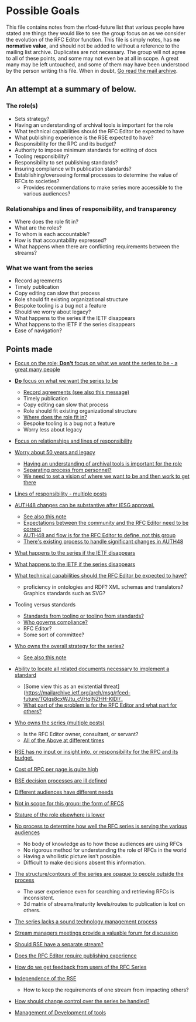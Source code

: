 # Possible Goals

This file contains notes from the rfced-future list that various people have stated are things they would
like to see the group focus on as we consider the evolution of the RFC Editor function.  This file is simply
notes, has **no normative value**, and should not be added to without a reference to the mailing list archive.
Duplicates are not necessary.  The group will not agree to all of these points, and some may not even be at all in scope.
A great many may be left untouched, and some of them may have been understood by the person writing this file.  When in doubt,
[Go read the mail archive](https://mailarchive.ietf.org/arch/browse/rfced-future/?so=frm).

## An attempt at a summary of below.

### The role(s)
* Sets strategy?
* Having an understanding of archival tools is important for the role
* What technical capabilities should the RFC Editor be expected to have
* What publishing experience is the RSE expected to have?
* Responsibility for the RPC and its budget?
* Authority to impose minimum standards for editing of docs
* Tooling responsibility?
* Responsibility to set publishing standards?
* Insuring compliance with publication standards?
* Establishing/overseeing formal processes to determine the value of RFCs to societies?
    * Provides recommendations to make series more accessible to the various audiences?


### Relationships and lines of responsibility, and transparency
* Where does the role fit in?
* What are the roles?
* To whom is each accountable?
* How is that accountability expressed?
* What happens when there are conflicting requirements between the streams?

### What we want from the series
* Record agreements
* Timely publication
* Copy editing can slow that process
* Role should fit existing organizational structure
* Bespoke tooling is a bug not a feature
* Should we worry about legacy?
* What happens to the series if the IETF disappears
* What happens to the IETF if the series disappears
* Ease of navigation?

## Points made

- [Focus on the role; **Don't** focus on what we want the series to be - a great many people](https://mailarchive.ietf.org/arch/msg/rfced-future/x1OMhYw7Rm0fag_LGfCTdKUNpus/)
- [**Do** focus on what we want the series to be](https://mailarchive.ietf.org/arch/msg/rfced-future/U6LNEOu3ZfEmfULFKuw74D4dpOw/)
  - [Record agreements (see also this message)](https://mailarchive.ietf.org/arch/msg/rfced-future/BVMr_Mo7618VcdTBkx2T3im-SzA/)
  - Timely publication
   - Copy editing can slow that process
  - Role should fit existing organizational structure
   - [Where does the role fit in?](https://mailarchive.ietf.org/arch/msg/rfced-future/BVMr_Mo7618VcdTBkx2T3im-SzA/)
  - Bespoke tooling is a bug not a feature
  - Worry less about legacy
- [Focus on relationships and lines of responsibility](https://mailarchive.ietf.org/arch/msg/rfced-future/mACM0l8ASnbJkkhPxDfRSytPkww/)
- [Worry about 50 years and legacy](https://mailarchive.ietf.org/arch/msg/rfced-future/EX5J94A0OYLfUyy3FSny7jk033s/)
  - [Having an understanding of archival tools is important for the role](https://mailarchive.ietf.org/arch/msg/rfced-future/KekoguNjTxLCNHdZ8O2U17G0SX0/)
  - [Separating process from personnel?](https://mailarchive.ietf.org/arch/msg/rfced-future/DsLv7VtVt-5d8LF4NtsZngeW_Gg/)
  - [We need to set a vision of where we want to be and then work to get there](https://mailarchive.ietf.org/arch/msg/rfced-future/aOr9Hc5QnT7wQNUVV_prds8babw/)
- [Lines of responsibility - multiple posts](https://mailarchive.ietf.org/arch/msg/rfced-future/nAJlr9e7_ROZqPN1NomTb43iAWc/)

- [AUTH48 changes can be substantive after IESG approval.](https://mailarchive.ietf.org/arch/msg/rfced-future/pdEYwz-zk9b0Iqp-LReFIBkyKY8/)
    - [See also this note](https://mailarchive.ietf.org/arch/msg/rfced-future/TQlqs8cxWJtu_cVHqINZHH-KlDI/)
    - [Expectations between the community and the RFC Editor need to be correct](https://mailarchive.ietf.org/arch/msg/rfced-future/4DZsoSreKLN6WJSOLV-IQgR2Ics/)
  - [AUTH48 and flow is for the RFC Editor to define, not this group](https://mailarchive.ietf.org/arch/msg/rfced-future/jh4Zh63_dV3mN0CWkDmkST2rcg8/)
  - [There's existing process to handle significant changes in AUTH48](https://mailarchive.ietf.org/arch/msg/rfced-future/meXj7jaRSCKQil3nkom-uIchMZM/)
- [What happens to the series if the IETF disappears](https://mailarchive.ietf.org/arch/msg/rfced-future/QVqoZ6xQ4V63yP7xv8eC8iCPIqw/)
- [What happens to the IETF if the series disappears](https://mailarchive.ietf.org/arch/msg/rfced-future/nEik-2zK7KKDnFbc_7qSyIdgR3Q/)
- [What technical capabilities should the RFC Editor be expected to have?](https://mailarchive.ietf.org/arch/msg/rfced-future/nliHb9t7uM9MbEL8OTDw1b5bifg/)
  - proficiency in ontologies and RDF?   XML schemas and translators?  Graphics standards such as SVG?
- Tooling versus standards
  - [Standards from tooling or tooling from standards?](https://mailarchive.ietf.org/arch/msg/rfced-future/mw7IIVqxI1ml-lDyvtFobtF1YFs/)
  - [Who governs compliance?](https://mailarchive.ietf.org/arch/msg/rfced-future/nliHb9t7uM9MbEL8OTDw1b5bifg/)
  - RFC Editor?
  - Some sort of committee?
- [Who owns the overall strategy for the series?](https://mailarchive.ietf.org/arch/msg/rfced-future/nliHb9t7uM9MbEL8OTDw1b5bifg/)
  - [See also this note](https://mailarchive.ietf.org/arch/msg/rfced-future/TQlqs8cxWJtu_cVHqINZHH-KlDI/)
- [Ability to locate all related documents necessary to implement a standard](https://mailarchive.ietf.org/arch/msg/rfced-future/nliHb9t7uM9MbEL8OTDw1b5bifg/) 
   - [Some view this as an existential threat](https://mailarchive.ietf.org/arch/msg/rfced-future/TQlqs8cxWJtu_cVHqINZHH-KlDI/_
  - [What part of the problem is for the RFC Editor and what part for others?](https://mailarchive.ietf.org/arch/msg/rfced-future/IVTccPo3KDuyZCfEzWKJOgMT9EU/)
- [Who owns the series (multiple posts)](https://mailarchive.ietf.org/arch/msg/rfced-future/FmxgwqmkmU3tAFtDW9QqIDa31Gc/)
  - Is the RFC Editor owner, consultant, or servant?
   - [All of the Above at different times](https://mailarchive.ietf.org/arch/msg/rfced-future/VstPblRzMLGeUbFNPFYvYXfMc1w/)
- [RSE has no input or insight into, or responsibility for the RPC and its budget.](https://mailarchive.ietf.org/arch/msg/rfced-future/TQlqs8cxWJtu_cVHqINZHH-KlDI/)
- [Cost of RPC per page is quite high](https://mailarchive.ietf.org/arch/msg/rfced-future/TQlqs8cxWJtu_cVHqINZHH-KlDI/)
- [RSE decision processes are ill defined](https://mailarchive.ietf.org/arch/msg/rfced-future/TQlqs8cxWJtu_cVHqINZHH-KlDI/)
- [Different audiences have different needs](https://mailarchive.ietf.org/arch/msg/rfced-future/TQlqs8cxWJtu_cVHqINZHH-KlDI/)
- [Not in scope for this group: the form of RFCS](https://mailarchive.ietf.org/arch/msg/rfced-future/TQlqs8cxWJtu_cVHqINZHH-KlDI/)
- [Stature of the role elsewhere is lower](https://mailarchive.ietf.org/arch/msg/rfced-future/TQlqs8cxWJtu_cVHqINZHH-KlDI/)
- [No process to determine how well the RFC series is serving the various audiences](https://mailarchive.ietf.org/arch/msg/rfced-future/2PpDfGNyICpimKbpaLIsBQwYbrc/)
   - No body of knowledge as to how those audiences are using RFCs
   - No rigorous method for understanding the role of RFCs in the world
   - Having a whollistic picture isn't possible.
   - Difficult to make decisions absent this information.
- [The structure/contours of the series are opaque to people outside the process](https://mailarchive.ietf.org/arch/msg/rfced-future/2PpDfGNyICpimKbpaLIsBQwYbrc/)
   - The user experience even for searching and retrieving RFCs is inconsistent.
   - 3d matrix of streams/maturity levels/routes to publication is lost on others.
- [The series lacks a sound technology management process](https://mailarchive.ietf.org/arch/msg/rfced-future/2PpDfGNyICpimKbpaLIsBQwYbrc/)
- [Stream managers meetings provide a valuable forum for discussion](https://mailarchive.ietf.org/arch/msg/rfced-future/BVMr_Mo7618VcdTBkx2T3im-SzA/)
- [Should RSE have a separate stream?](https://mailarchive.ietf.org/arch/msg/rfced-future/BVMr_Mo7618VcdTBkx2T3im-SzA/)
- [Does the RFC Editor require publishing experience](https://mailarchive.ietf.org/arch/msg/rfced-future/BNYoO4_LLj5oHiF6-nD2jt9OuLc/)
- [How do we get feedback from users of the RFC Series](https://mailarchive.ietf.org/arch/msg/rfced-future/BNYoO4_LLj5oHiF6-nD2jt9OuLc/)
- [Independence of the RSE](https://mailarchive.ietf.org/arch/msg/rfced-future/BNYoO4_LLj5oHiF6-nD2jt9OuLc/)
   - How to keep the requirements of one stream from impacting others?
- [How should change control over the series be handled?](https://mailarchive.ietf.org/arch/msg/rfced-future/BNYoO4_LLj5oHiF6-nD2jt9OuLc/)
- [Management of Development of tools](https://mailarchive.ietf.org/arch/msg/rfced-future/BNYoO4_LLj5oHiF6-nD2jt9OuLc/)
